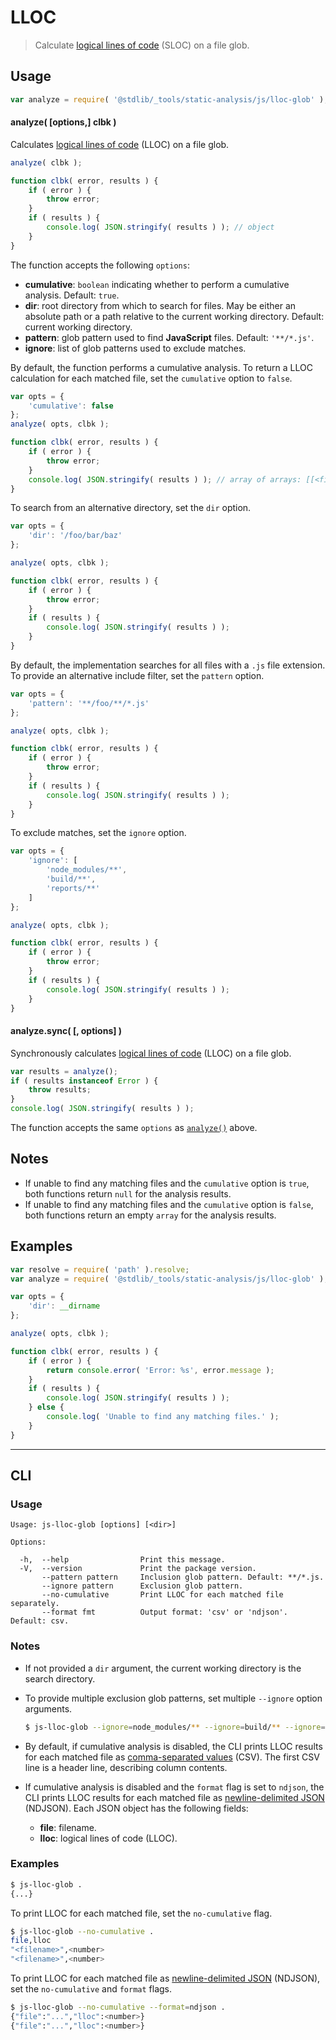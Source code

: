 # LLOC

> Calculate [logical lines of code][@stdlib/_tools/static-analysis/js/incr/lloc] (SLOC) on a file glob.

<!-- Section to include introductory text. Make sure to keep an empty line after the intro `section` element and another before the `/section` close. -->

<section class="intro">

</section>

<!-- /.intro -->

<!-- Package usage documentation. -->

<section class="usage">

## Usage

```javascript
var analyze = require( '@stdlib/_tools/static-analysis/js/lloc-glob' );
```

<a name="analyze-async"></a>

#### analyze( \[options,] clbk )

Calculates [logical lines of code][@stdlib/_tools/static-analysis/js/incr/lloc] (LLOC) on a file glob.

```javascript
analyze( clbk );

function clbk( error, results ) {
    if ( error ) {
        throw error;
    }
    if ( results ) {
        console.log( JSON.stringify( results ) ); // object
    }
}
```

The function accepts the following `options`:

-   **cumulative**: `boolean` indicating whether to perform a cumulative analysis. Default: `true`.
-   **dir**: root directory from which to search for files. May be either an absolute path or a path relative to the current working directory. Default: current working directory.
-   **pattern**: glob pattern used to find **JavaScript** files. Default: `'**/*.js'`.
-   **ignore**: list of glob patterns used to exclude matches.

By default, the function performs a cumulative analysis. To return a LLOC calculation for each matched file, set the `cumulative` option to `false`.

```javascript
var opts = {
    'cumulative': false
};
analyze( opts, clbk );

function clbk( error, results ) {
    if ( error ) {
        throw error;
    }
    console.log( JSON.stringify( results ) ); // array of arrays: [[<file>,<lloc>],...]
}
```

To search from an alternative directory, set the `dir` option.

```javascript
var opts = {
    'dir': '/foo/bar/baz'
};

analyze( opts, clbk );

function clbk( error, results ) {
    if ( error ) {
        throw error;
    }
    if ( results ) {
        console.log( JSON.stringify( results ) );
    }
}
```

By default, the implementation searches for all files with a `.js` file extension. To provide an alternative include filter, set the `pattern` option.

```javascript
var opts = {
    'pattern': '**/foo/**/*.js'
};

analyze( opts, clbk );

function clbk( error, results ) {
    if ( error ) {
        throw error;
    }
    if ( results ) {
        console.log( JSON.stringify( results ) );
    }
}
```

To exclude matches, set the `ignore` option.

```javascript
var opts = {
    'ignore': [
        'node_modules/**',
        'build/**',
        'reports/**'
    ]
};

analyze( opts, clbk );

function clbk( error, results ) {
    if ( error ) {
        throw error;
    }
    if ( results ) {
        console.log( JSON.stringify( results ) );
    }
}
```

#### analyze.sync( \[, options] )

Synchronously calculates [logical lines of code][@stdlib/_tools/static-analysis/js/incr/lloc] (LLOC) on a file glob.

```javascript
var results = analyze();
if ( results instanceof Error ) {
    throw results;
}
console.log( JSON.stringify( results ) );
```

The function accepts the same `options` as [`analyze()`](#analyze-async) above.

</section>

<!-- /.usage -->

<!-- Package usage notes. Make sure to keep an empty line after the `section` element and another before the `/section` close. -->

<section class="notes">

## Notes

-   If unable to find any matching files and the `cumulative` option is `true`, both functions return `null` for the analysis results.
-   If unable to find any matching files and the `cumulative` option is `false`, both functions return an empty `array` for the analysis results.

</section>

<!-- /.notes -->

<!-- Package usage examples. -->

<section class="examples">

## Examples

```javascript
var resolve = require( 'path' ).resolve;
var analyze = require( '@stdlib/_tools/static-analysis/js/lloc-glob' );

var opts = {
    'dir': __dirname
};

analyze( opts, clbk );

function clbk( error, results ) {
    if ( error ) {
        return console.error( 'Error: %s', error.message );
    }
    if ( results ) {
        console.log( JSON.stringify( results ) );
    } else {
        console.log( 'Unable to find any matching files.' );
    }
}
```

</section>

<!-- /.examples -->

<!-- Section for describing a command-line interface. -->

* * *

<section class="cli">

## CLI

<!-- CLI usage documentation. -->

<section class="usage">

### Usage

```text
Usage: js-lloc-glob [options] [<dir>]

Options:

  -h,  --help                Print this message.
  -V,  --version             Print the package version.
       --pattern pattern     Inclusion glob pattern. Default: **/*.js.
       --ignore pattern      Exclusion glob pattern.
       --no-cumulative       Print LLOC for each matched file separately.
       --format fmt          Output format: 'csv' or 'ndjson'. Default: csv.
```

</section>

<!-- /.usage -->

<!-- CLI usage notes. Make sure to keep an empty line after the `section` element and another before the `/section` close. -->

<section class="notes">

### Notes

-   If not provided a `dir` argument, the current working directory is the search directory.

-   To provide multiple exclusion glob patterns, set multiple `--ignore` option arguments.

    ```bash
    $ js-lloc-glob --ignore=node_modules/** --ignore=build/** --ignore=reports/**
    ```

-   By default, if cumulative analysis is disabled, the CLI prints LLOC results for each matched file as [comma-separated values][csv] (CSV). The first CSV line is a header line, describing column contents.

-   If cumulative analysis is disabled and the `format` flag is set to `ndjson`, the CLI prints LLOC results for each matched file as [newline-delimited JSON][ndjson] (NDJSON). Each JSON object has the following fields:

    -   **file**: filename.
    -   **lloc**: logical lines of code (LLOC).

</section>

<!-- /.notes -->

<!-- CLI usage examples. -->

<section class="examples">

### Examples

```bash
$ js-lloc-glob .
{...}
```

To print LLOC for each matched file, set the `no-cumulative` flag.

```bash
$ js-lloc-glob --no-cumulative .
file,lloc
"<filename>",<number>
"<filename>",<number>
```

To print LLOC for each matched file as [newline-delimited JSON][ndjson] (NDJSON), set the `no-cumulative` and `format` flags.

```bash
$ js-lloc-glob --no-cumulative --format=ndjson .
{"file":"...","lloc":<number>}
{"file":"...","lloc":<number>}
```

</section>

<!-- /.examples -->

</section>

<!-- /.cli -->

<!-- Section to include cited references. If references are included, add a horizontal rule *before* the section. Make sure to keep an empty line after the `section` element and another before the `/section` close. -->

<section class="references">

</section>

<!-- /.references -->

<!-- Section for all links. Make sure to keep an empty line after the `section` element and another before the `/section` close. -->

<section class="links">

[@stdlib/_tools/static-analysis/js/incr/lloc]: https://github.com/stdlib-js/stdlib

[csv]: https://tools.ietf.org/html/rfc4180

[ndjson]: http://specs.frictionlessdata.io/ndjson/

</section>

<!-- /.links -->
